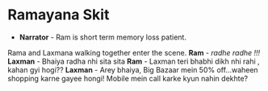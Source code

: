 # Ramayana Skit
* **Narrator** - Ram is short term memory loss patient.

Rama and Laxmana walking together enter the scene.
**Ram** - _radhe  radhe !!!_
**Laxman** - Bhaiya radha nhi sita sita
**Ram** - Laxman teri bhabhi dikh nhi rahi , kahan gyi hogi??
**Laxman** - Arey bhaiya, Big Bazaar mein 50% off...waheen shopping karne gayee hongi! Mobile mein call karke kyun nahin dekhte?





